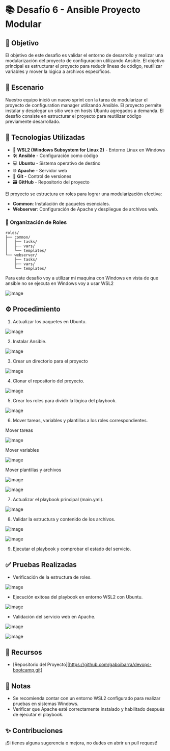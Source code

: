 # 📚 Desafío 6 - Ansible Proyecto Modular

## 🎯 Objetivo

El objetivo de este desafío es validar el entorno de desarrollo y realizar una modularización del proyecto de configuración utilizando Ansible. El objetivo principal es estructurar el proyecto para reducir líneas de código, reutilizar variables y mover la lógica a archivos específicos.

## 📝 Escenario

Nuestro equipo inició un nuevo sprint con la tarea de modularizar el proyecto de configuration manager utilizando Ansible. El proyecto permite instalar y desplegar un sitio web en hosts Ubuntu agregados a demanda. El desafío consiste en estructurar el proyecto para reutilizar código previamente desarrollado.

## 🚀 Tecnologías Utilizadas

- 🐧 **WSL2 (Windows Subsystem for Linux 2)** - Entorno Linux en Windows
- 🛠️ **Ansible** - Configuración como código
- 💻 **Ubuntu** - Sistema operativo de destino
- 🌐 **Apache** - Servidor web
- 📂 **Git** - Control de versiones
- 🗃️ **GitHub** - Repositorio del proyecto

El proyecto se estructura en roles para lograr una modularización efectiva:

- **Common**: Instalación de paquetes esenciales.
- **Webserver**: Configuración de Apache y despliegue de archivos web.

### 📂 Organización de Roles
```
roles/
├── common/
│   ├── tasks/
│   ├── vars/
│   └── templates/
└── webserver/
    ├── tasks/
    ├── vars/
    └── templates/
```

Para este desafío voy a utilizar mi maquina con Windows en vista de que ansible no se ejecuta en Windows voy a usar WSL2 

![image](https://github.com/user-attachments/assets/9c504ee9-a1dd-407d-8778-4a925f2f4a98)

## ⚙️ Procedimiento

1. Actualizar los paquetes en Ubuntu.

![image](https://github.com/user-attachments/assets/f353bf98-d893-40fc-95bf-6e3a4c199702)


2. Instalar Ansible.

![image](https://github.com/user-attachments/assets/415dbf94-da40-4f3b-98ce-f11c989657cd)


3. Crear un directorio para el proyecto

![image](https://github.com/user-attachments/assets/cd746d58-b570-4b9d-89f0-8f90d39b34da)


4. Clonar el repositorio del proyecto.

![image](https://github.com/user-attachments/assets/b3108df2-e257-4cf6-9703-e8b2d9cc8e52)

5. Crear los roles para dividir la lógica del playbook.

![image](https://github.com/user-attachments/assets/efd42ccc-0f62-4859-a057-f3557106f441)

6. Mover tareas, variables y plantillas a los roles correspondientes.

Mover tareas

![image](https://github.com/user-attachments/assets/46753b49-680a-4023-9fe1-78c01e3dea1d)

Mover variables

![image](https://github.com/user-attachments/assets/cc174d31-53b3-48c1-a6df-14b374cc9750)

Mover plantillas y archivos
 
![image](https://github.com/user-attachments/assets/8dfd708a-e908-49c7-ba9b-609ed07d37c9)

![image](https://github.com/user-attachments/assets/753ee4bf-4eee-4b4a-ab1c-44d29085be18)

7. Actualizar el playbook principal (main.yml).

![image](https://github.com/user-attachments/assets/a40dc47d-0632-427f-8344-abc62cabbf13)

8. Validar la estructura y contenido de los archivos.

![image](https://github.com/user-attachments/assets/48a77de1-3287-4cce-9e43-f9333d72eb2e)

![image](https://github.com/user-attachments/assets/5781198e-2543-45c7-850a-54e181554c62)

9. Ejecutar el playbook y comprobar el estado del servicio.

## ✅ Pruebas Realizadas

- Verificación de la estructura de roles.

![image](https://github.com/user-attachments/assets/83c9e5c4-af95-4586-91e6-20235ee3cd57)

- Ejecución exitosa del playbook en entorno WSL2 con Ubuntu.

![image](https://github.com/user-attachments/assets/13e5fe61-5ea8-4724-b354-e3d5901aff9d)

- Validación del servicio web en Apache.

![image](https://github.com/user-attachments/assets/b094ff30-7a80-400d-b0b0-cfbe87356b1f)

![image](https://github.com/user-attachments/assets/d31b6484-052d-4b1e-ace7-374ed682bf47)


## 📎 Recursos

- [Repositorio del Proyecto][https://github.com/gaboibarra/devops-bootcamp.git]

## 📝 Notas

- Se recomienda contar con un entorno WSL2 configurado para realizar pruebas en sistemas Windows.
- Verificar que Apache esté correctamente instalado y habilitado después de ejecutar el playbook.

## ✨ Contribuciones

¡Si tienes alguna sugerencia o mejora, no dudes en abrir un pull request!

